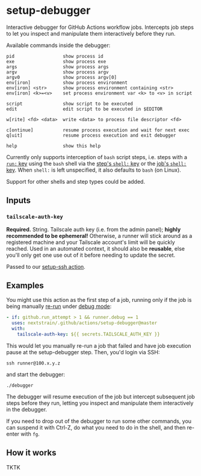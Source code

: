 # setup-debugger

Interactive debugger for GitHub Actions workflow jobs.  Intercepts job steps to
let you inspect and manipulate them interactively before they run.

Available commands inside the debugger:

    pid                  show process id
    exe                  show process exe
    args                 show process args
    argv                 show process argv
    argv0                show process argv[0]
    env[iron]            show process environment
    env[iron] <str>      show process environment containing <str>
    env[iron] <k>=<v>    set process environment var <k> to <v> in script

    script               show script to be executed
    edit                 edit script to be executed in $EDITOR

    w[rite] <fd> <data>  write <data> to process file descriptor <fd>

    c[ontinue]           resume process execution and wait for next exec
    q[uit]               resume process execution and exit debugger

    help                 show this help

Currently only supports interception of `bash` script steps, i.e. steps with a
[`run:` key][] using the `bash` shell via the [step's `shell:` key][] or the
[job's `shell:` key][].  When `shell:` is left unspecified, it also defaults to
`bash` (on Linux).

Support for other shells and step types could be added.

[`run:` key]: https://docs.github.com/en/actions/using-workflows/workflow-syntax-for-github-actions#jobsjob_idstepsrun
[step's `shell:` key]: https://docs.github.com/en/actions/using-workflows/workflow-syntax-for-github-actions#jobsjob_idstepsshell
[job's `shell:` key]: https://docs.github.com/en/actions/using-workflows/workflow-syntax-for-github-actions#jobsjob_iddefaultsrun

## Inputs

### `tailscale-auth-key`

**Required.**  String.  Tailscale auth key (i.e. from the admin panel); **highly
recommended to be ephemeral!**  Otherwise, a runner will stick around as a
registered machine and your Tailscale account's limit will be quickly reached.
Used in an automated context, it should also be **reusable**, else you'll only
get one use out of it before needing to update the secret.

Passed to our [setup-ssh action](../setup-ssh/).

## Examples

You might use this action as the first step of a job, running only if the job
is being manually [re-run][] under [debug mode][]:

```yaml
- if: github.run_attempt > 1 && runner.debug == 1
  uses: nextstrain/.github/actions/setup-debugger@master
  with:
    tailscale-auth-key: ${{ secrets.TAILSCALE_AUTH_KEY }}
```

This would let you manually re-run a job that failed and have job execution
pause at the setup-debugger step.  Then, you'd login via SSH:

    ssh runner@100.x.y.z

and start the debugger:

    ./debugger

The debugger will resume execution of the job but intercept subsequent job
steps before they run, letting you inspect and manipulate them interactively in
the debugger.

If you need to drop out of the debugger to run some other commands, you can
suspend it with Ctrl-Z, do what you need to do in the shell, and then re-enter
with `fg`.

[re-run]: https://docs.github.com/en/actions/managing-workflow-runs/re-running-workflows-and-jobs
[debug mode]: https://docs.github.com/en/actions/monitoring-and-troubleshooting-workflows/enabling-debug-logging

## How it works

TKTK
